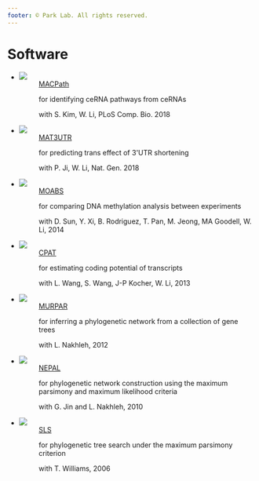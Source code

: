 ```yaml
---
footer: © Park Lab. All rights reserved.
---
```

# Software

<ul class="software">
  <li>
    <dl>
      <dt>
        <img src="http://parklab.pitt.edu/images/logo1.png">
      </dt>
      <dd>
        <a href="https://github.com/thejustpark/MACPath" target="_blank">MACPath</a>
        <p>for identifying ceRNA pathways from ceRNAs</p><span>with S. Kim, W. Li, PLoS Comp. Bio. 2018</span>
      </dd>
    </dl>
  </li>
  <li>
    <dl>
      <dt>
        <img src="http://parklab.pitt.edu/images/logo1.png">
      </dt>
      <dd>
        <a href="https://github.com/thejustpark/MAT3UTR" target="_blank">MAT3UTR</a>
        <p>for predicting trans effect of 3'UTR shortening</p><span>with P. Ji, W. Li, Nat. Gen. 2018</span>
      </dd>
    </dl>
  </li>
  <li>
    <dl>
      <dt>
        <img src="http://parklab.pitt.edu/images/software-MOABS-logo.png">
      </dt>
      <dd>
        <a href="https://code.google.com/p/moabs/" target="_blank">MOABS</a>
        <p>for comparing DNA methylation analysis between experiments</p><span>with D. Sun, Y. Xi, B. Rodriguez, T. Pan, M. Jeong, MA Goodell, W. Li, 2014</span>
      </dd>
    </dl>
  </li>
  <li>
    <dl>
      <dt>
        <img src="http://parklab.pitt.edu/images/software-cpat-logo.png">
      </dt>
      <dd>
        <a href="https://code.google.com/p/cpat/" target="_blank">CPAT</a>
        <p>for estimating coding potential of transcripts</p><span>with L. Wang, S. Wang, J-P Kocher, W. Li, 2013</span>
      </dd>
    </dl>
  </li>
  <li>
    <dl>
      <dt>
        <img src="http://parklab.pitt.edu/images/logo1.png">
      </dt>
      <dd>
        <a href="http://dx.doi.org/10.1007/978-3-642-30191-9_20" target="_blank">MURPAR</a>
        <p>for inferring a phylogenetic network from a collection of gene trees</p><span>with L. Nakhleh, 2012</span>
      </dd>
    </dl>
  </li>
  <li>
    <dl>
      <dt>
        <img src="http://parklab.pitt.edu/images/software-NEPAL-logo.jpg">
      </dt>
      <dd>
        <a href="http://old-bioinfo.cs.rice.edu/nepal" target="_blank">NEPAL</a>
        <p>for phylogenetic network construction using the maximum parsimony and maximum likelihood criteria</p><span>with G. Jin and L. Nakhleh, 2010</span>
      </dd>
    </dl>
  </li>
  <li>
    <dl>
      <dt>
        <img src="http://parklab.pitt.edu/images/logo1.png">
      </dt>
      <dd>
        <a href="http://oaktrust.library.tamu.edu/bitstream/handle/1969.1/ETD-TAMU-1452/PARK-THESIS.pdf" target="_blank">SLS</a>
        <p>for phylogenetic tree search under the maximum parsimony criterion</p><span>with T. Williams, 2006</span>
      </dd>
    </dl>
  </li>
</ul>
